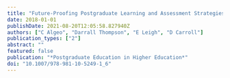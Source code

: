 ```yaml
---
title: "Future-Proofing Postgraduate Learning and Assessment Strategies for Deeper Learning"
date: 2018-01-01
publishDate: 2021-08-20T12:05:58.827940Z
authors: ["C Algeo", "Darrall Thompson", "E Leigh", "D Carroll"]
publication_types: ["2"]
abstract: ""
featured: false
publication: "*Postgraduate Education in Higher Education*"
doi: "10.1007/978-981-10-5249-1_6"
---
```


